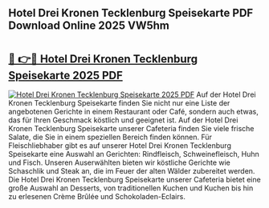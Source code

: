 ## Hotel Drei Kronen Tecklenburg Speisekarte PDF Download Online 2025 VW5hm

# <h2><a href="http://gce8fvp.nevu.top/?p=Hotel+Drei+Kronen+Tecklenburg+Speisekarte">🔗 👉🔴 Hotel Drei Kronen Tecklenburg Speisekarte 2025 PDF</a></h2>

[![Hotel Drei Kronen Tecklenburg Speisekarte 2025 PDF](https://i.imgur.com/dBaPXMq.png)](http://gce8fvp.nevu.top/?p=Hotel+Drei+Kronen+Tecklenburg+Speisekarte)
Auf der Hotel Drei Kronen Tecklenburg Speisekarte finden Sie nicht nur eine Liste der angebotenen Gerichte in einem Restaurant oder Café, sondern auch etwas, das für Ihren Geschmack köstlich und geeignet ist. Auf der Hotel Drei Kronen Tecklenburg Speisekarte unserer Cafeteria finden Sie viele frische Salate, die Sie in einem speziellen Bereich finden können. Für Fleischliebhaber gibt es auf unserer Hotel Drei Kronen Tecklenburg Speisekarte eine Auswahl an Gerichten: Rindfleisch, Schweinefleisch, Huhn und Fisch. Unseren Auserwählten bieten wir köstliche Gerichte wie Schaschlik und Steak an, die im Feuer der alten Wälder zubereitet werden. Die Hotel Drei Kronen Tecklenburg Speisekarte unserer Cafeteria bietet eine große Auswahl an Desserts, von traditionellen Kuchen und Kuchen bis hin zu erlesenen Crème Brûlée und Schokoladen-Eclairs.
